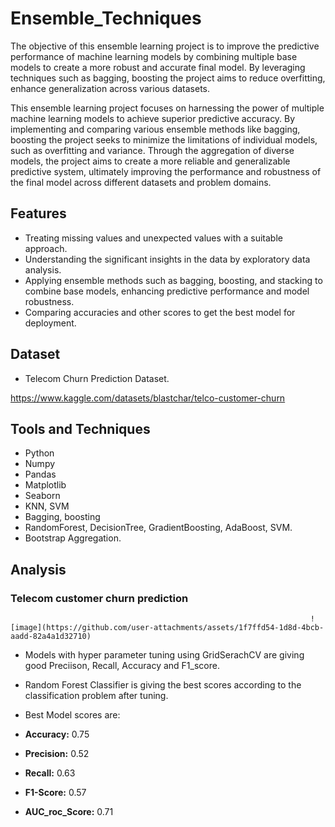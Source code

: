 # Ensemble_Techniques
The objective of this ensemble learning project is to improve the predictive performance of machine learning models by combining multiple base models to create a more robust and accurate final model. By leveraging techniques such as bagging, boosting the project aims to reduce overfitting, enhance generalization across various datasets.

This ensemble learning project focuses on harnessing the power of multiple machine learning models to achieve superior predictive accuracy. By implementing and comparing various ensemble methods like bagging, boosting the project seeks to minimize the limitations of individual models, such as overfitting and variance. Through the aggregation of diverse models, the project aims to create a more reliable and generalizable predictive system, ultimately improving the performance and robustness of the final model across different datasets and problem domains.


## Features
- Treating missing values and unexpected values with a suitable approach.
- Understanding the significant insights in the data by exploratory data analysis.
- Applying ensemble methods such as bagging, boosting, and stacking to combine base models, enhancing predictive performance and model robustness.
- Comparing accuracies and other scores to get the best model for deployment.

## Dataset

- Telecom Churn Prediction Dataset.



https://www.kaggle.com/datasets/blastchar/telco-customer-churn



## Tools and Techniques

- Python
- Numpy
- Pandas
- Matplotlib
- Seaborn
- KNN, SVM
- Bagging, boosting
- RandomForest, DecisionTree, GradientBoosting, AdaBoost, SVM.
- Bootstrap Aggregation.
## Analysis


### Telecom customer churn prediction


                                                                       ![image](https://github.com/user-attachments/assets/1f7ffd54-1d8d-4bcb-aadd-82a4a1d32710)




- Models with hyper parameter tuning using GridSerachCV  are giving good Preciison, Recall, Accuracy and F1_score.
- Random Forest Classifier is giving the best scores according to the classification problem after tuning.

- Best Model scores are:

- **Accuracy:** 0.75

- **Precision:** 0.52 

- **Recall:** 0.63

- **F1-Score:** 0.57

- **AUC_roc_Score:** 0.71






